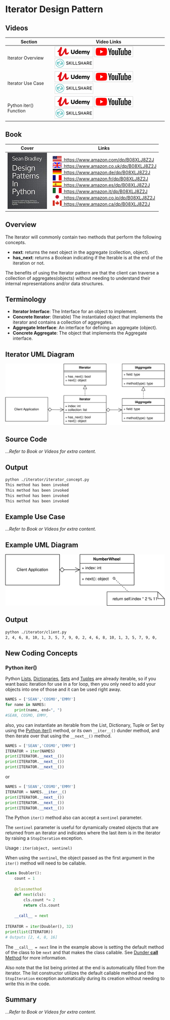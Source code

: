 # Iterator Design Pattern

## Videos

Section | Video Links
-|-
Iterator Overview | <a id="udemyVideoLink" href="https://www.udemy.com/course/design-patterns-in-python/learn/lecture/16510272/?referralCode=7493DBBBF97FF2B0D24D" target="_blank" title="Iterator Overview"><img src="/img/udemy_btn_sm.gif" alt="Iterator Overview"/></a>&nbsp;<a id="ytVideoLink" href="https://youtu.be/TtszPXf3qjE&list=PLKWUX7aMnlEJzRvCXnwFEdk_WJDNjMDOo" target="_blank" title="Iterator Overview"><img src="/img/yt_btn_sm.gif" alt="Iterator Overview"/></a>&nbsp;<a id="skillShareVideoLink" href="https://skl.sh/34SM2Xg" target="_blank" title="Iterator Overview"><img src="/img/skillshare_btn_sm.gif" alt="Iterator Overview"/></a>
Iterator Use Case |  <a id="udemyVideoLink" href="https://www.udemy.com/course/design-patterns-in-python/learn/lecture/25598656/?referralCode=7493DBBBF97FF2B0D24D" target="_blank" title="Iterator Use Case"><img src="/img/udemy_btn_sm.gif" alt="Iterator Use Case"/></a>&nbsp;<a id="ytVideoLink" href="https://youtu.be/HvlAPUce_GU&list=PLKWUX7aMnlEJzRvCXnwFEdk_WJDNjMDOo" target="_blank" title="Iterator Use Case"><img src="/img/yt_btn_sm.gif" alt="Iterator Use Case"/></a>&nbsp;<a id="skillShareVideoLink" href="https://skl.sh/34SM2Xg" target="_blank" title="Iterator Use Case"><img src="/img/skillshare_btn_sm.gif" alt="Iterator Use Case"/></a>
Python iter() Function |  <a id="udemyVideoLink" href="https://www.udemy.com/course/design-patterns-in-python/learn/lecture/25598664/?referralCode=7493DBBBF97FF2B0D24D" target="_blank" title="Python iter() Function"><img src="/img/udemy_btn_sm.gif" alt="Python iter() Function"/></a>&nbsp;<a id="ytVideoLink" href="https://youtu.be/__sZY-XBt-A&list=PLKWUX7aMnlEJzRvCXnwFEdk_WJDNjMDOo" target="_blank" title="Python iter() Function"><img src="/img/yt_btn_sm.gif" alt="Python iter() Function"/></a>&nbsp;<a id="skillShareVideoLink" href="https://skl.sh/34SM2Xg" target="_blank" title="Python iter() Function"><img src="/img/skillshare_btn_sm.gif" alt="Python iter() Function"/></a>

## Book 

Cover | Links
-|-
![Design Patterns In Python (ASIN : B08XLJ8Z2J)](/img/design_patterns_in_python_book_125x178.jpg) | &nbsp;<a href="https://www.amazon.com/dp/B08XLJ8Z2J"><img src="/img/flag_us.gif">&nbsp; https://www.amazon.com/dp/B08XLJ8Z2J</a><br/>&nbsp;<a href="https://www.amazon.co.uk/dp/B08XLJ8Z2J"><img src="/img/flag_uk.gif">&nbsp; https://www.amazon.co.uk/dp/B08XLJ8Z2J</a><br/>&nbsp;<a href="https://www.amazon.de/dp/B08XLJ8Z2J"><img src="/img/flag_de.gif">&nbsp; https://www.amazon.de/dp/B08XLJ8Z2J</a><br/>&nbsp;<a href="https://www.amazon.fr/dp/B08XLJ8Z2J"><img src="/img/flag_fr.gif">&nbsp; https://www.amazon.fr/dp/B08XLJ8Z2J</a><br/>&nbsp;<a href="https://www.amazon.es/dp/B08XLJ8Z2J"><img src="/img/flag_es.gif">&nbsp; https://www.amazon.es/dp/B08XLJ8Z2J</a><br/>&nbsp;<a href="https://www.amazon.it/dp/B08XLJ8Z2J"><img src="/img/flag_it.gif">&nbsp; https://www.amazon.it/dp/B08XLJ8Z2J</a><br/>&nbsp;<a href="https://www.amazon.co.jp/dp/B08XLJ8Z2J"><img src="/img/flag_jp.gif">&nbsp; https://www.amazon.co.jp/dp/B08XLJ8Z2J</a><br/>&nbsp;<a href="https://www.amazon.ca/dp/B08XLJ8Z2J"><img src="/img/flag_ca.gif">&nbsp; https://www.amazon.ca/dp/B08XLJ8Z2J</a>

## Overview

The Iterator will commonly contain two methods that perform the following concepts.

* **next**: returns the next object in the aggregate (collection, object).
* **has_next**: returns a Boolean indicating if the Iterable is at the end of the iteration or not.

The benefits of using the Iterator pattern are that the client can traverse a collection of aggregates(objects) without needing to understand their internal representations and/or data structures.

## Terminology

* **Iterator Interface**: The Interface for an object to implement.
* **Concrete Iterator**: (Iterable) The instantiated object that implements the iterator and contains a collection of aggregates.
* **Aggregate Interface**: An interface for defining an aggregate (object).
* **Concrete Aggregate**: The object that implements the Aggregate interface.

## Iterator UML Diagram

![Iterator Pattern Overview](/img/iterator_concept.svg)

## Source Code

*...Refer to Book or Videos for extra content.*

<!-- In this concept example, I create 4 objects called Aggregate and group them into a collection.

They are very minimal objects that implement one method that prints a line.

I then create an Iterable and pass in the collection of Aggregates.

I can now traverse the aggregates through the Iterable interface. -->

## Output

``` bash
python ./iterator/iterator_concept.py
This method has been invoked
This method has been invoked
This method has been invoked
This method has been invoked
```

## Example Use Case

*...Refer to Book or Videos for extra content.*

<!-- One reason for not using the inbuilt Python data structures that implement iterators already, or using the [iter](#python-iter) function directly over an existing collection, is in the case when you want to create an object that can dynamically create iterated objects, you want a custom order of objects or an infinite iterator.

The iterator in this brief example will return the next number in the iterator multiplied by 2 modulus 11. It dynamically creates the returned object (number) at runtime.

It has no `has_next()` method since the result is modulated by 11, that will loop the results no matter how large the iterator index is. It will also appear to alternate between a series of even numbers and odd numbers.

Also, just to demonstrate that implementing abstract classes and interfaces is not always necessary, this example uses no abstract base classes or interfaces. -->

## Example UML Diagram

![Iterator Pattern Overview](/img/iterator_example.svg)

## Output

``` bash
python ./iterator/client.py
2, 4, 6, 8, 10, 1, 3, 5, 7, 9, 0, 2, 4, 6, 8, 10, 1, 3, 5, 7, 9, 0,
```

## New Coding Concepts

### Python iter()

Python [Lists](/builder#python-list), [Dictionaries](/singleton#python-dictionary), [Sets](/observer#python-set) and [Tuples](/bridge#python-tuple) are already iterable, so if you want basic iteration for use in a for loop, then you only need to add your objects into one of those and it can be used right away.

``` python
NAMES = ['SEAN','COSMO','EMMY']
for name in NAMES:
    print(name, end=", ")
#SEAN, COSMO, EMMY,
```

also, you can instantiate an iterable from the List, Dictionary, Tuple or Set by using the [Python iter()](#python-iter) method, or its own `__iter__()` dunder method, and then iterate over that using the `__next__()` method.

``` python
NAMES = ['SEAN','COSMO','EMMY']
ITERATOR = iter(NAMES)
print(ITERATOR.__next__())
print(ITERATOR.__next__())
print(ITERATOR.__next__())
```

or

``` python
NAMES = ['SEAN','COSMO','EMMY']
ITERATOR = NAMES.__iter__()
print(ITERATOR.__next__())
print(ITERATOR.__next__())
print(ITERATOR.__next__())
```

The Python `iter()` method also can accept a `sentinel` parameter. 

The `sentinel` parameter is useful for dynamically created objects that are returned from an iterator and indicates where the last item is in the iterator by raising a `StopIteration` exception. 

Usage : `iter(object, sentinel)`

When using the `sentinel`, the object passed as the first argument in the `iter()` method will need to be callable.

``` python
class Doubler():
    count = 1

    @classmethod
    def next(cls):
        cls.count *= 2
        return cls.count

    __call__ = next

ITERATOR = iter(Doubler(), 32)
print(list(ITERATOR))
# Outputs [2, 4, 8, 16]
```

The `__call__ = next` line in the example above is setting the default method of the class to be `next` and that makes the class callable. See [Dunder __call__ Method](/state#dunder-__call__-method) for more information.

Also note that the list being printed at the end is automatically filled from the iterator. The list constructor utilizes the default callable method and the `StopIteration` exception automatically during its creation without needing to write this in the code.

## Summary

*...Refer to Book or Videos for extra content.*